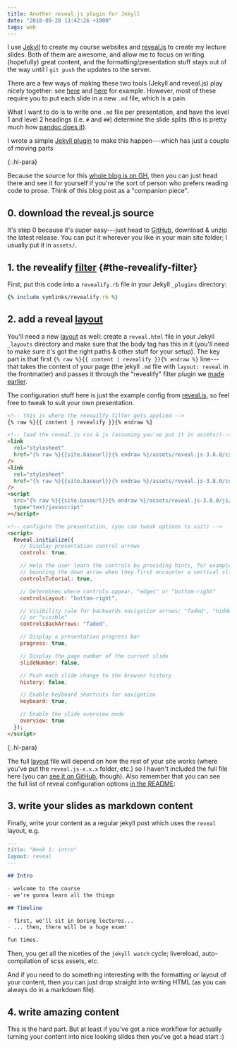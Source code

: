 ```yaml
---
title: Another reveal.js plugin for Jekyll
date: "2018-09-28 13:42:26 +1000"
tags: web
---
```


I use [Jekyll](https://jekyllrb.com/) to create my course websites and
[reveal.js](https://github.com/hakimel/reveal.js/) to create my lecture slides.
Both of them are awesome, and allow me to focus on writing (hopefully) great
content, and the formatting/presentation stuff stays out of the way until I `git push` the updates to the server.

There are a few ways of making these two tools (Jekyll and reveal.js) play
nicely together: see [here](https://github.com/dploeger/jekyll-revealjs) and
[here](https://medium.com/aerobatic-blog/building-a-reveal-js-presentation-with-jekyll-collections-52bcdba4114a)
for example. However, most of these require you to put each slide in a new `.md`
file, which is a pain.

What I want to do is to write one `.md` file per presentation, and have the
level 1 and level 2 headings (i.e. `#` and `##`) determine the slide splits
(this is pretty much how [pandoc does
it](https://pandoc.org/MANUAL.html#producing-slide-shows-with-pandoc)).

I wrote a simple [Jekyll plugin](https://jekyllrb.com/docs/plugins/) to make
this happen---which has just a couple of moving parts

{:.hl-para}

Because the source for this [whole blog is on
GH](https://github.com/benswift/benswift.github.io/), then you can just head
there and see it for yourself if you're the sort of person who prefers reading
code to prose. Think of this blog post as a "companion piece".

## 0. download the reveal.js source

It's step 0 because it's super easy---just head to
[GitHub](https://github.com/hakimel/reveal.js/releases), download & unzip the
latest release. You can put it wherever you like in your main site folder; I
usually put it in `assets/`.

## 1. the revealify [filter](https://jekyllrb.com/docs/plugins/filters/) {#the-revealify-filter}

First, put this code into a `revealify.rb` file in your Jekyll `_plugins`
directory:

```ruby
{% include symlinks/revealify.rb %}
```

## 2. add a reveal [layout](https://jekyllrb.com/docs/layouts/)

You'll need a new [layout](https://jekyllrb.com/docs/layouts/) as well: create a
`reveal.html` file in your Jekyll `_layouts` directory and make sure that the
body tag has this in it (you'll need to make sure it's got the right paths &
other stuff for your setup). The key part is that first `{% raw %}{{ content | revealify }}{% endraw %}` line---that takes the content of your page (the jekyll
`.md` file with `layout: reveal` in the frontmatter) and passes it through the
"revealify" filter plugin we [made earlier](#the-revealify-filter).

The configuration stuff here is just the example config from
[reveal.js](https://github.com/hakimel/reveal.js#configuration), so feel free to
tweak to suit your own presentation.

```html
<!-- this is where the reveailfy filter gets applied -->
{% raw %}{{ content | revealify }}{% endraw %}

<!-- load the reveal.js css & js (assuming you've put it in assets/)-->
<link
  rel="stylesheet"
  href="{% raw %}{{site.baseurl}}{% endraw %}/assets/reveal.js-3.8.0/css/reveal.css"
/>
<link
  rel="stylesheet"
  href="{% raw %}{{site.baseurl}}{% endraw %}/assets/reveal.js-3.8.0/css/theme/white.css"
/>
<script
  src="{% raw %}{{site.baseurl}}{% endraw %}/assets/reveal.js-3.8.0/js/reveal.js"
  type="text/javascript"
></script>

<!-- configure the presentation, (you can tweak options to suit) -->
<script>
  Reveal.initialize({
    // Display presentation control arrows
    controls: true,

    // Help the user learn the controls by providing hints, for example by
    // bouncing the down arrow when they first encounter a vertical slide
    controlsTutorial: true,

    // Determines where controls appear, "edges" or "bottom-right"
    controlsLayout: "bottom-right",

    // Visibility rule for backwards navigation arrows; "faded", "hidden"
    // or "visible"
    controlsBackArrows: "faded",

    // Display a presentation progress bar
    progress: true,

    // Display the page number of the current slide
    slideNumber: false,

    // Push each slide change to the browser history
    history: false,

    // Enable keyboard shortcuts for navigation
    keyboard: true,

    // Enable the slide overview mode
    overview: true
  });
</script>
```

{:.hl-para}

The full [layout](https://jekyllrb.com/docs/layouts/) file will depend on how
the rest of your site works (where you've put the `reveal.js-x.x.x` folder,
etc.) so I haven't included the full file here (you can [see it on
GitHub](https://github.com/benswift/benswift.github.io/blob/source/_layouts/reveal.html),
though). Also remember that you can see the full list of reveal configuration
options [in the README](https://github.com/hakimel/reveal.js#configuration):

## 3. write your slides as markdown content

Finally, write your content as a regular jekyll post which uses the `reveal`
layout, e.g.

```md
---
title: "Week 1: intro"
layout: reveal
---

## Intro

- welcome to the course
- we're gonna learn all the things

## Timeline

- first, we'll sit in boring lectures...
- ... then, there will be a huge exam!

fun times.
```

Then, you get all the niceties of the `jekyll watch` cycle; livereload,
auto-compilation of scss assets, etc.

And if you need to do something interesting with the formatting or layout of
your content, then you can just drop straight into writing HTML (as you can
always do in a markdown file).

## 4. write amazing content

This is the hard part. But at least if you've got a nice workflow for actually
turning your content into nice looking slides then you've got a head start :)
